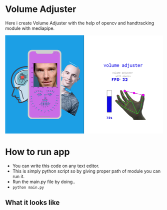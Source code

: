 # Volume Adjuster

Here i create Volume Adjuster with the help of opencv and handtracking module with mediapipe.


<p align="center">
  <img src="poster.png">
</p>

# How to run app 

 * You can write this code on any text editor.
 * This is simply python script so by giving proper path of module you can run it.
 * Run the main.py file by doing..
 * `python main.py`
 
## What it looks like
